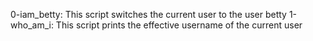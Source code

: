 0-iam_betty: This script switches the current user to the user betty
1-who_am_i: This script prints the effective username of the current user
